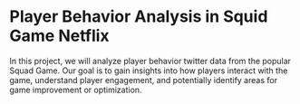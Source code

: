 # Player Behavior Analysis in Squid Game Netflix


In this project, we will analyze player behavior twitter data from the popular Squad Game. Our goal is to gain insights into how players interact with the game, understand player engagement, and potentially identify areas for game improvement or optimization.
